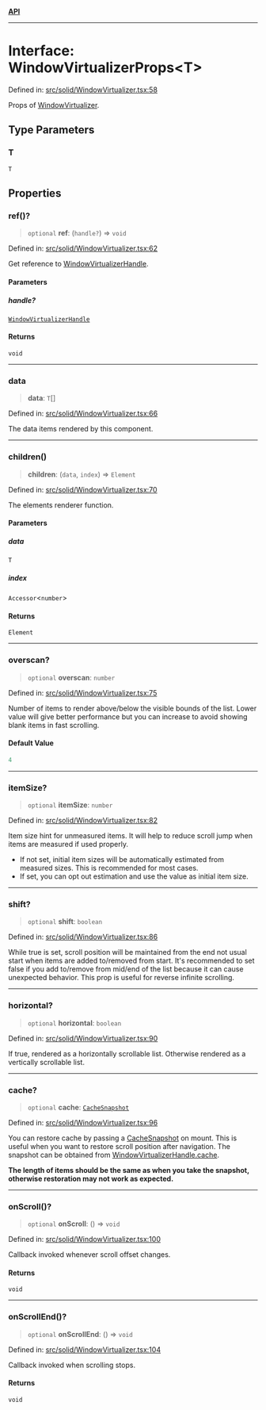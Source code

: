 [**API**](../../API.md)

***

# Interface: WindowVirtualizerProps\<T\>

Defined in: [src/solid/WindowVirtualizer.tsx:58](https://github.com/inokawa/virtua/blob/2f1902a6d3da191a1cd257294f2790aa0b06a4d9/src/solid/WindowVirtualizer.tsx#L58)

Props of [WindowVirtualizer](../functions/WindowVirtualizer.md).

## Type Parameters

### T

`T`

## Properties

### ref()?

> `optional` **ref**: (`handle?`) => `void`

Defined in: [src/solid/WindowVirtualizer.tsx:62](https://github.com/inokawa/virtua/blob/2f1902a6d3da191a1cd257294f2790aa0b06a4d9/src/solid/WindowVirtualizer.tsx#L62)

Get reference to [WindowVirtualizerHandle](WindowVirtualizerHandle.md).

#### Parameters

##### handle?

[`WindowVirtualizerHandle`](WindowVirtualizerHandle.md)

#### Returns

`void`

***

### data

> **data**: `T`[]

Defined in: [src/solid/WindowVirtualizer.tsx:66](https://github.com/inokawa/virtua/blob/2f1902a6d3da191a1cd257294f2790aa0b06a4d9/src/solid/WindowVirtualizer.tsx#L66)

The data items rendered by this component.

***

### children()

> **children**: (`data`, `index`) => `Element`

Defined in: [src/solid/WindowVirtualizer.tsx:70](https://github.com/inokawa/virtua/blob/2f1902a6d3da191a1cd257294f2790aa0b06a4d9/src/solid/WindowVirtualizer.tsx#L70)

The elements renderer function.

#### Parameters

##### data

`T`

##### index

`Accessor`\<`number`\>

#### Returns

`Element`

***

### overscan?

> `optional` **overscan**: `number`

Defined in: [src/solid/WindowVirtualizer.tsx:75](https://github.com/inokawa/virtua/blob/2f1902a6d3da191a1cd257294f2790aa0b06a4d9/src/solid/WindowVirtualizer.tsx#L75)

Number of items to render above/below the visible bounds of the list. Lower value will give better performance but you can increase to avoid showing blank items in fast scrolling.

#### Default Value

```ts
4
```

***

### itemSize?

> `optional` **itemSize**: `number`

Defined in: [src/solid/WindowVirtualizer.tsx:82](https://github.com/inokawa/virtua/blob/2f1902a6d3da191a1cd257294f2790aa0b06a4d9/src/solid/WindowVirtualizer.tsx#L82)

Item size hint for unmeasured items. It will help to reduce scroll jump when items are measured if used properly.

- If not set, initial item sizes will be automatically estimated from measured sizes. This is recommended for most cases.
- If set, you can opt out estimation and use the value as initial item size.

***

### shift?

> `optional` **shift**: `boolean`

Defined in: [src/solid/WindowVirtualizer.tsx:86](https://github.com/inokawa/virtua/blob/2f1902a6d3da191a1cd257294f2790aa0b06a4d9/src/solid/WindowVirtualizer.tsx#L86)

While true is set, scroll position will be maintained from the end not usual start when items are added to/removed from start. It's recommended to set false if you add to/remove from mid/end of the list because it can cause unexpected behavior. This prop is useful for reverse infinite scrolling.

***

### horizontal?

> `optional` **horizontal**: `boolean`

Defined in: [src/solid/WindowVirtualizer.tsx:90](https://github.com/inokawa/virtua/blob/2f1902a6d3da191a1cd257294f2790aa0b06a4d9/src/solid/WindowVirtualizer.tsx#L90)

If true, rendered as a horizontally scrollable list. Otherwise rendered as a vertically scrollable list.

***

### cache?

> `optional` **cache**: [`CacheSnapshot`](../../react/interfaces/CacheSnapshot.md)

Defined in: [src/solid/WindowVirtualizer.tsx:96](https://github.com/inokawa/virtua/blob/2f1902a6d3da191a1cd257294f2790aa0b06a4d9/src/solid/WindowVirtualizer.tsx#L96)

You can restore cache by passing a [CacheSnapshot](../../react/interfaces/CacheSnapshot.md) on mount. This is useful when you want to restore scroll position after navigation. The snapshot can be obtained from [WindowVirtualizerHandle.cache](WindowVirtualizerHandle.md#cache).

**The length of items should be the same as when you take the snapshot, otherwise restoration may not work as expected.**

***

### onScroll()?

> `optional` **onScroll**: () => `void`

Defined in: [src/solid/WindowVirtualizer.tsx:100](https://github.com/inokawa/virtua/blob/2f1902a6d3da191a1cd257294f2790aa0b06a4d9/src/solid/WindowVirtualizer.tsx#L100)

Callback invoked whenever scroll offset changes.

#### Returns

`void`

***

### onScrollEnd()?

> `optional` **onScrollEnd**: () => `void`

Defined in: [src/solid/WindowVirtualizer.tsx:104](https://github.com/inokawa/virtua/blob/2f1902a6d3da191a1cd257294f2790aa0b06a4d9/src/solid/WindowVirtualizer.tsx#L104)

Callback invoked when scrolling stops.

#### Returns

`void`
